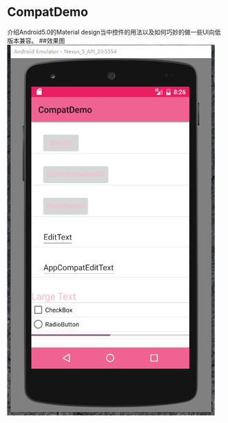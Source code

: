 # CompatDemo
介绍Android5.0的Material design当中控件的用法以及如何巧妙的做一些UI向低版本兼容。
##效果图
![image](https://github.com/wangkangmao/CompatDemo/raw/master/screenshots/CompatDemo.png)
